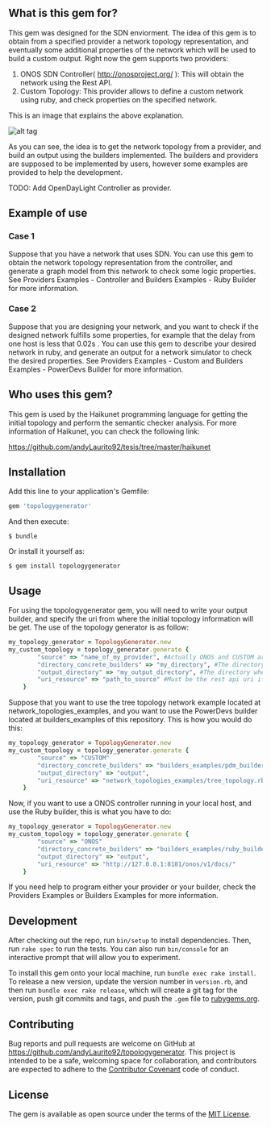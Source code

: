 ## What is this gem for?

This gem was designed for the SDN enviorment. The idea of this gem is to obtain from a specified provider a network topology representation, and eventually some additional properties of the network which will be used to build a custom output. 
Right now the gem supports two providers: 

1. ONOS SDN Controller( http://onosproject.org/ ): This will obtain the network using the Rest API.
2. Custom Topology: This provider allows to define a custom network using ruby, and check properties on the specified network.

This is an image that explains the above explanation.

![alt tag](images/topologygenerator.png)

As you can see, the idea is to get the network topology from a provider, and build an output using the builders implemented. The builders and providers are supposed to be implemented by users, however some examples are provided to help the development.

TODO: Add OpenDayLight Controller as provider.

## Example of use

### Case 1
Suppose that you have a network that uses SDN. You can use this gem to obtain the network topology representation from the controller, and generate a graph model from this network to check some logic properties. See Providers Examples - Controller and Builders Examples - Ruby Builder for more information.

### Case 2
Suppose that you are designing your network, and you want to check if the designed network fulfills some properties, for example that the delay from one host is less that 0.02s . You can use this gem to describe your desired network in ruby, and generate an output for a network simulator to check the desired properties. See Providers Examples - Custom and Builders Examples - PowerDevs Builder for more information.

## Who uses this gem?

This gem is used by the Haikunet programming language for getting the initial topology and perform the semantic checker analysis. For more information of Haikunet, you can check the following link: 

https://github.com/andyLaurito92/tesis/tree/master/haikunet

## Installation

Add this line to your application's Gemfile:

```ruby
gem 'topologygenerator'
```

And then execute:

    $ bundle

Or install it yourself as:

    $ gem install topologygenerator

## Usage

For using the topologygenerator gem, you will need to write your output builder, and specify the uri from where the initial topology information will be get. 
The use of the topology generator is as follow:

```ruby
my_topology_generator = TopologyGenerator.new 
my_custom_topology = topology_generator.generate {
		"source" => "name_of_my_provider", #Actually ONOS and CUSTOM are the options supported
		"directory_concrete_builders" => "my_directory", #The directory where to locate the output builders
		"output_directory" => "my_output_directory", #The directory where the output will be saved
		"uri_resource" => "path_to_source" #Must be the rest api uri if ONOS is choosed or the path of a file if CUSTOM is choosed.
	}
```

Suppose that you want to use the tree topology network example located at network_topologies_examples, and you want to use the PowerDevs builder located at builders_examples of this repository. This is how you would do this:

```ruby
my_topology_generator = TopologyGenerator.new 
my_custom_topology = topology_generator.generate {
		"source" => "CUSTOM"
		"directory_concrete_builders" => "builders_examples/pdm_builders",
		"output_directory" => "output",
		"uri_resource" => "network_topologies_examples/tree_topology.rb" 
	}
```

Now, if you want to use a ONOS controller running in your local host, and use the Ruby builder, this is what you have to do:

```ruby
my_topology_generator = TopologyGenerator.new 
my_custom_topology = topology_generator.generate {
		"source" => "ONOS"
		"directory_concrete_builders" => "builders_examples/ruby_builders",
		"output_directory" => "output",
		"uri_resource" => "http://127.0.0.1:8181/onos/v1/docs/" 
	}
```

If you need help to program either your provider or your builder, check the Providers Examples or Builders Examples for more information.

## Development

After checking out the repo, run `bin/setup` to install dependencies. Then, run `rake spec` to run the tests. You can also run `bin/console` for an interactive prompt that will allow you to experiment.

To install this gem onto your local machine, run `bundle exec rake install`. To release a new version, update the version number in `version.rb`, and then run `bundle exec rake release`, which will create a git tag for the version, push git commits and tags, and push the `.gem` file to [rubygems.org](https://rubygems.org).

## Contributing

Bug reports and pull requests are welcome on GitHub at https://github.com/andyLaurito92/topologygenerator. This project is intended to be a safe, welcoming space for collaboration, and contributors are expected to adhere to the [Contributor Covenant](http://contributor-covenant.org) code of conduct.


## License

The gem is available as open source under the terms of the [MIT License](http://opensource.org/licenses/MIT).

